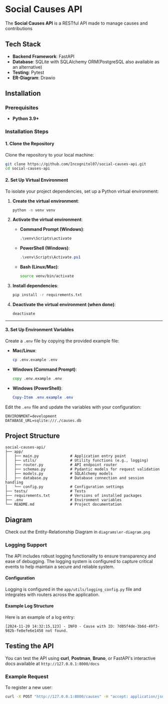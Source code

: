 # Social Causes API

The **Social Causes API** is a RESTful API made to manage causes and contributions

## Tech Stack

- **Backend Framework**: FastAPI
- **Database**: SQLite with SQLAlchemy ORM(PostgreSQL also available as an alternative)
- **Testing**: Pytest
- **ER-Diagram**: Drawio

## Installation

### Prerequisites

- **Python 3.9+**

### Installation Steps  

#### 1. Clone the Repository  

Clone the repository to your local machine:  

```bash  
git clone https://github.com/Incognitol07/social-causes-api.git  
cd social-causes-api 
```  

#### 2. Set Up Virtual Environment  

To isolate your project dependencies, set up a Python virtual environment:

1. **Create the virtual environment**:  

   ```bash
   python -m venv venv
   ```

2. **Activate the virtual environment**:  

   - **Command Prompt (Windows)**:  

     ```cmd
     .\venv\Scripts\activate
     ```

   - **PowerShell (Windows)**:  

     ```powershell
     .\venv\Scripts\Activate.ps1
     ```

   - **Bash (Linux/Mac)**:  

     ```bash
     source venv/bin/activate
     ```

3. **Install dependencies**:  

   ```bash
   pip install -r requirements.txt
   ```

4. **Deactivate the virtual environment (when done)**:  

   ```bash
   deactivate
   ```

---

#### 3. Set Up Environment Variables  

Create a `.env` file by copying the provided example file:  

- **Mac/Linux**:  

  ```bash  
  cp .env.example .env  
  ```  

- **Windows (Command Prompt)**:  

  ```cmd  
  copy .env.example .env  
  ```  

- **Windows (PowerShell)**:  

  ```powershell  
  Copy-Item .env.example .env  
  ```  

Edit the `.env` file and update the variables with your configuration:  

```plaintext  
ENVIRONMENT=development 
DATABASE_URL=sqlite:///./causes.db
```  

## Project Structure

```plaintext
social-causes-api/
├── app/
│   ├── main.py              # Application entry point
│   ├── utils/               # Utility functions (e.g., logging)
│   ├── router.py            # API endpoint router
│   ├── schemas.py           # Pydantic models for request validation
│   ├── models.py            # SQLAlchemy models
│   ├── database.py          # Database connection and session handling
│   └── config.py            # Configuration settings
├── tests/                   # Tests
├── requirements.txt         # Versions of installed packages
├── .env                     # Environment variables
└── README.md                # Project documentation
```


## Diagram

Check out the Entity-Relationship Diagram in `diagrams\er-diagram.png`

### Logging Support

The API includes robust logging functionality to ensure transparency and ease of debugging. The logging system is configured to capture critical events to help maintain a secure and reliable system.

#### Configuration

Logging is configured in the `app/utils/logging_config.py` file and integrates with routers across the application.

#### Example Log Structure

Here is an example of a log entry:

```plaintext
[2024-11-20 14:32:15,123] - INFO - Cause with ID: 7d05f4de-3b6d-49f3-982b-fe8efe6e1458 not found.
```

## Testing the API

You can test the API using **curl**, **Postman**, **Bruno**, or FastAPI's interactive docs available at `http://127.0.0.1:8000/docs`

### Example Request

To register a new user:

```bash
curl -X POST "http://127.0.0.1:8000/causes" -H "accept: application/json" -H "Content-Type: application/json" -d '{"title" :"Social Causes","description" : "A cause that is open to contributions","image_url" : "https://image.url"}'
```